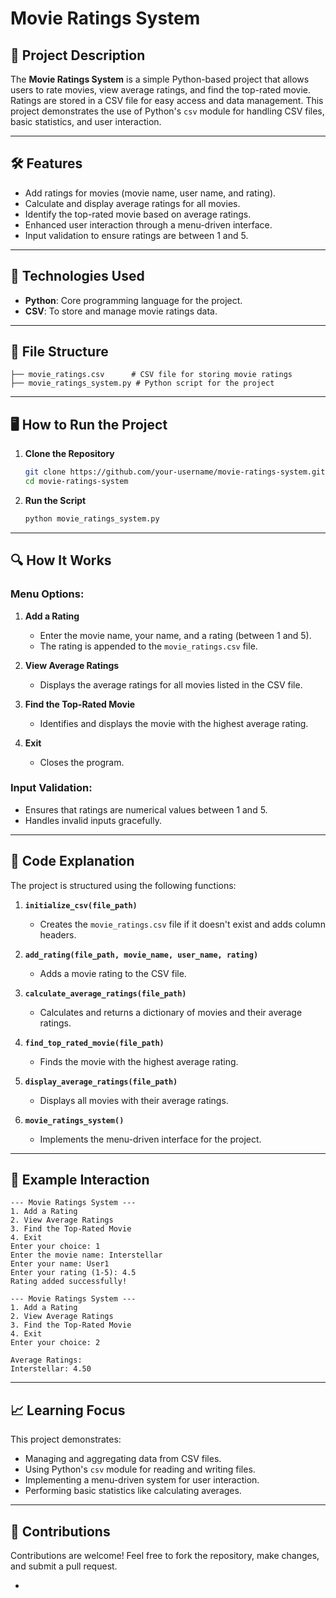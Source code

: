 

# Movie Ratings System

## 📜 Project Description
The **Movie Ratings System** is a simple Python-based project that allows users to rate movies, view average ratings, and find the top-rated movie. Ratings are stored in a CSV file for easy access and data management. This project demonstrates the use of Python's `csv` module for handling CSV files, basic statistics, and user interaction.

---

## 🛠️ Features
- Add ratings for movies (movie name, user name, and rating).
- Calculate and display average ratings for all movies.
- Identify the top-rated movie based on average ratings.
- Enhanced user interaction through a menu-driven interface.
- Input validation to ensure ratings are between 1 and 5.

---

## 🚀 Technologies Used
- **Python**: Core programming language for the project.
- **CSV**: To store and manage movie ratings data.

---

## 📂 File Structure
```
├── movie_ratings.csv      # CSV file for storing movie ratings
├── movie_ratings_system.py # Python script for the project
```

---

## 🖥️ How to Run the Project
1. **Clone the Repository**  
   ```bash
   git clone https://github.com/your-username/movie-ratings-system.git
   cd movie-ratings-system
   ```

2. **Run the Script**  
   ```bash
   python movie_ratings_system.py
   ```

---

## 🔍 How It Works
### Menu Options:
1. **Add a Rating**  
   - Enter the movie name, your name, and a rating (between 1 and 5).  
   - The rating is appended to the `movie_ratings.csv` file.

2. **View Average Ratings**  
   - Displays the average ratings for all movies listed in the CSV file.

3. **Find the Top-Rated Movie**  
   - Identifies and displays the movie with the highest average rating.

4. **Exit**  
   - Closes the program.

### Input Validation:
- Ensures that ratings are numerical values between 1 and 5.
- Handles invalid inputs gracefully.

---

## 📖 Code Explanation
The project is structured using the following functions:

1. **`initialize_csv(file_path)`**  
   - Creates the `movie_ratings.csv` file if it doesn't exist and adds column headers.

2. **`add_rating(file_path, movie_name, user_name, rating)`**  
   - Adds a movie rating to the CSV file.

3. **`calculate_average_ratings(file_path)`**  
   - Calculates and returns a dictionary of movies and their average ratings.

4. **`find_top_rated_movie(file_path)`**  
   - Finds the movie with the highest average rating.

5. **`display_average_ratings(file_path)`**  
   - Displays all movies with their average ratings.

6. **`movie_ratings_system()`**  
   - Implements the menu-driven interface for the project.

---

## 🔢 Example Interaction
```
--- Movie Ratings System ---
1. Add a Rating
2. View Average Ratings
3. Find the Top-Rated Movie
4. Exit
Enter your choice: 1
Enter the movie name: Interstellar
Enter your name: User1
Enter your rating (1-5): 4.5
Rating added successfully!

--- Movie Ratings System ---
1. Add a Rating
2. View Average Ratings
3. Find the Top-Rated Movie
4. Exit
Enter your choice: 2

Average Ratings:
Interstellar: 4.50
```

---

## 📈 Learning Focus
This project demonstrates:
- Managing and aggregating data from CSV files.
- Using Python's `csv` module for reading and writing files.
- Implementing a menu-driven system for user interaction.
- Performing basic statistics like calculating averages.

---

## 🙌 Contributions
Contributions are welcome! Feel free to fork the repository, make changes, and submit a pull request.

-
